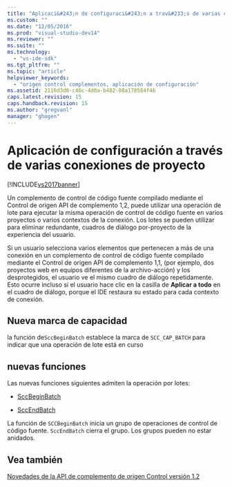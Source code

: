 ```yaml
---
title: "Aplicaci&#243;n de configuraci&#243;n a trav&#233;s de varias conexiones de proyecto | Microsoft Docs"
ms.custom: ""
ms.date: "12/05/2016"
ms.prod: "visual-studio-dev14"
ms.reviewer: ""
ms.suite: ""
ms.technology: 
  - "vs-ide-sdk"
ms.tgt_pltfrm: ""
ms.topic: "article"
helpviewer_keywords: 
  - "origen control complementos, aplicación de configuración"
ms.assetid: 2116d3d0-c46c-4d0a-b482-08a178584f46
caps.latest.revision: 15
caps.handback.revision: 15
ms.author: "gregvanl"
manager: "ghogen"
---
```

# Aplicaci&#243;n de configuraci&#243;n a trav&#233;s de varias conexiones de proyecto
[!INCLUDE[vs2017banner](../../code-quality/includes/vs2017banner.md)]

Un complemento de control de código fuente compilado mediante el Control de origen API de complemento 1,2, puede utilizar una operación de lote para ejecutar la misma operación de control de código fuente en varios proyectos o varios contextos de la conexión.  Los lotes se pueden utilizar para eliminar redundante, cuadros de diálogo por\-proyecto de la experiencia del usuario.  
  
 Si un usuario selecciona varios elementos que pertenecen a más de una conexión en un complemento de control de código fuente compilado mediante el Control de origen API de complemento 1,1, \(por ejemplo, dos proyectos web en equipos diferentes de la archivo\-acción\) y los desprotegidos, el usuario ve el mismo cuadro de diálogo repetidamente.  Esto ocurre incluso si el usuario hace clic en la casilla de **Aplicar a todo** en el cuadro de diálogo, porque el IDE restaura su estado para cada contexto de conexión.  
  
## Nueva marca de capacidad  
 la función de`SccBeginBatch` establece la marca de `SCC_CAP_BATCH` para indicar que una operación de lote está en curso  
  
## nuevas funciones  
 Las nuevas funciones siguientes admiten la operación por lotes:  
  
-   [SccBeginBatch](../../extensibility/sccbeginbatch-function.md)  
  
-   [SccEndBatch](../../extensibility/sccendbatch-function.md)  
  
 La función de `SCCBeginBatch` inicia un grupo de operaciones de control de código fuente.  `SccEndBatch` cierra el grupo.  Los grupos pueden no estar anidados.  
  
## Vea también  
 [Novedades de la API de complemento de origen Control versión 1.2](../../extensibility/internals/what-s-new-in-the-source-control-plug-in-api-version-1-2.md)